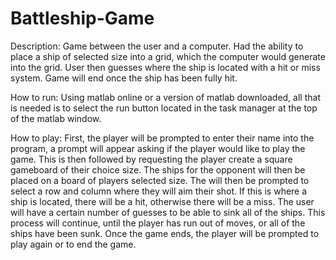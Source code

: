 # Battleship-Game

Description:
Game between the user and a computer. Had the ability to place a ship of selected size into a grid, which the computer would generate into the grid. User then guesses where the ship is located with a hit or miss system. Game will end once the ship has been fully hit.

How to run:
Using matlab online or a version of matlab downloaded, all that is needed is to select the run button located in the task manager at the top of the matlab window.

How to play:
First, the player will be prompted to enter their name into the program, a prompt will appear asking if the player would like to play the game. This is then followed by requesting the player create a square gameboard of their choice size. The ships for the opponent will then be placed on a board of players selected size. The will then be prompted to select a row and column where they will aim their shot. If this is where a ship is located, there will be a hit, otherwise there will be a miss. The user will have a certain number of guesses to be able to sink all of the ships. This process will continue, until the player has run out of moves, or all of the ships have been sunk. Once the game ends, the player will be prompted to play again or to end the game.

